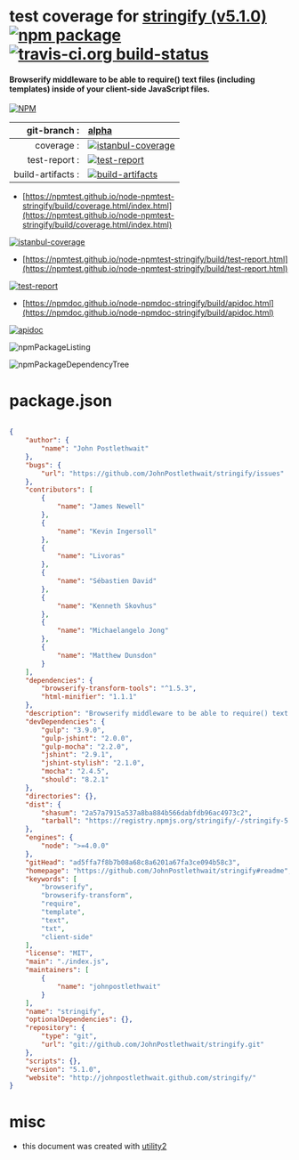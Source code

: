 # test coverage for  [stringify (v5.1.0)](https://github.com/JohnPostlethwait/stringify#readme)  [![npm package](https://img.shields.io/npm/v/npmtest-stringify.svg?style=flat-square)](https://www.npmjs.org/package/npmtest-stringify) [![travis-ci.org build-status](https://api.travis-ci.org/npmtest/node-npmtest-stringify.svg)](https://travis-ci.org/npmtest/node-npmtest-stringify)
#### Browserify middleware to be able to require() text files (including templates) inside of your client-side JavaScript files.

[![NPM](https://nodei.co/npm/stringify.png?downloads=true&downloadRank=true&stars=true)](https://www.npmjs.com/package/stringify)

| git-branch : | [alpha](https://github.com/npmtest/node-npmtest-stringify/tree/alpha)|
|--:|:--|
| coverage : | [![istanbul-coverage](https://npmtest.github.io/node-npmtest-stringify/build/coverage.badge.svg)](https://npmtest.github.io/node-npmtest-stringify/build/coverage.html/index.html)|
| test-report : | [![test-report](https://npmtest.github.io/node-npmtest-stringify/build/test-report.badge.svg)](https://npmtest.github.io/node-npmtest-stringify/build/test-report.html)|
| build-artifacts : | [![build-artifacts](https://npmtest.github.io/node-npmtest-stringify/glyphicons_144_folder_open.png)](https://github.com/npmtest/node-npmtest-stringify/tree/gh-pages/build)|

- [https://npmtest.github.io/node-npmtest-stringify/build/coverage.html/index.html](https://npmtest.github.io/node-npmtest-stringify/build/coverage.html/index.html)

[![istanbul-coverage](https://npmtest.github.io/node-npmtest-stringify/build/screenCapture.buildCi.browser.%252Ftmp%252Fbuild%252Fcoverage.lib.html.png)](https://npmtest.github.io/node-npmtest-stringify/build/coverage.html/index.html)

- [https://npmtest.github.io/node-npmtest-stringify/build/test-report.html](https://npmtest.github.io/node-npmtest-stringify/build/test-report.html)

[![test-report](https://npmtest.github.io/node-npmtest-stringify/build/screenCapture.buildCi.browser.%252Ftmp%252Fbuild%252Ftest-report.html.png)](https://npmtest.github.io/node-npmtest-stringify/build/test-report.html)

- [https://npmdoc.github.io/node-npmdoc-stringify/build/apidoc.html](https://npmdoc.github.io/node-npmdoc-stringify/build/apidoc.html)

[![apidoc](https://npmdoc.github.io/node-npmdoc-stringify/build/screenCapture.buildCi.browser.%252Ftmp%252Fbuild%252Fapidoc.html.png)](https://npmdoc.github.io/node-npmdoc-stringify/build/apidoc.html)

![npmPackageListing](https://npmtest.github.io/node-npmtest-stringify/build/screenCapture.npmPackageListing.svg)

![npmPackageDependencyTree](https://npmtest.github.io/node-npmtest-stringify/build/screenCapture.npmPackageDependencyTree.svg)



# package.json

```json

{
    "author": {
        "name": "John Postlethwait"
    },
    "bugs": {
        "url": "https://github.com/JohnPostlethwait/stringify/issues"
    },
    "contributors": [
        {
            "name": "James Newell"
        },
        {
            "name": "Kevin Ingersoll"
        },
        {
            "name": "Livoras"
        },
        {
            "name": "Sébastien David"
        },
        {
            "name": "Kenneth Skovhus"
        },
        {
            "name": "Michaelangelo Jong"
        },
        {
            "name": "Matthew Dunsdon"
        }
    ],
    "dependencies": {
        "browserify-transform-tools": "^1.5.3",
        "html-minifier": "1.1.1"
    },
    "description": "Browserify middleware to be able to require() text files (including templates) inside of your client-side JavaScript files.",
    "devDependencies": {
        "gulp": "3.9.0",
        "gulp-jshint": "2.0.0",
        "gulp-mocha": "2.2.0",
        "jshint": "2.9.1",
        "jshint-stylish": "2.1.0",
        "mocha": "2.4.5",
        "should": "8.2.1"
    },
    "directories": {},
    "dist": {
        "shasum": "2a57a7915a537a8ba884b566dabfdb96ac4973c2",
        "tarball": "https://registry.npmjs.org/stringify/-/stringify-5.1.0.tgz"
    },
    "engines": {
        "node": ">=4.0.0"
    },
    "gitHead": "ad5ffa7f8b7b08a68c8a6201a67fa3ce094b58c3",
    "homepage": "https://github.com/JohnPostlethwait/stringify#readme",
    "keywords": [
        "browserify",
        "browserify-transform",
        "require",
        "template",
        "text",
        "txt",
        "client-side"
    ],
    "license": "MIT",
    "main": "./index.js",
    "maintainers": [
        {
            "name": "johnpostlethwait"
        }
    ],
    "name": "stringify",
    "optionalDependencies": {},
    "repository": {
        "type": "git",
        "url": "git://github.com/JohnPostlethwait/stringify.git"
    },
    "scripts": {},
    "version": "5.1.0",
    "website": "http://johnpostlethwait.github.com/stringify/"
}
```



# misc
- this document was created with [utility2](https://github.com/kaizhu256/node-utility2)
